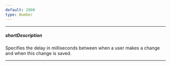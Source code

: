 ```yaml
---
default: 2000
type: Number
---
```

---
##### shortDescription
Specifies the delay in milliseconds between when a user makes a change and when this change is saved.

---
